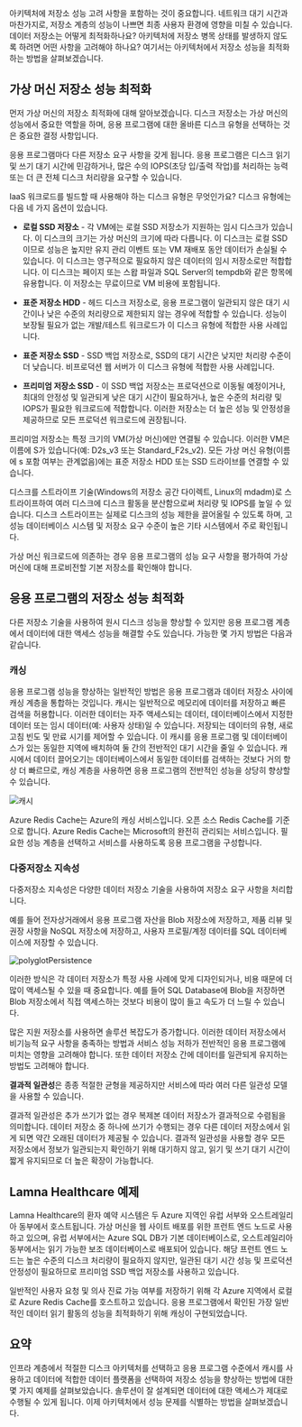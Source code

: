 아키텍처에 저장소 성능 고려 사항을 포함하는 것이 중요합니다. 네트워크 대기 시간과 마찬가지로, 저장소 계층의 성능이 나쁘면 최종 사용자 환경에 영향을 미칠 수 있습니다. 데이터 저장소는 어떻게 최적화하나요? 아키텍처에 저장소 병목 상태를 발생하지 않도록 하려면 어떤 사항을 고려해야 하나요? 여기서는 아키텍처에서 저장소 성능을 최적화하는 방법을 살펴보겠습니다.

## <a name="optimize-virtual-machine-storage-performance"></a>가상 머신 저장소 성능 최적화

먼저 가상 머신의 저장소 최적화에 대해 알아보겠습니다. 디스크 저장소는 가상 머신의 성능에서 중요한 역할을 하며, 응용 프로그램에 대한 올바른 디스크 유형을 선택하는 것은 중요한 결정 사항입니다.

응용 프로그램마다 다른 저장소 요구 사항을 갖게 됩니다. 응용 프로그램은 디스크 읽기 및 쓰기 대기 시간에 민감하거나, 많은 수의 IOPS(초당 입/출력 작업)를 처리하는 능력 또는 더 큰 전체 디스크 처리량을 요구할 수 있습니다.

IaaS 워크로드를 빌드할 때 사용해야 하는 디스크 유형은 무엇인가요? 디스크 유형에는 다음 네 가지 옵션이 있습니다.

* **로컬 SSD 저장소** - 각 VM에는 로컬 SSD 저장소가 지원하는 임시 디스크가 있습니다. 이 디스크의 크기는 가상 머신의 크기에 따라 다릅니다. 이 디스크는 로컬 SSD이므로 성능은 높지만 유지 관리 이벤트 또는 VM 재배포 동안 데이터가 손실될 수 있습니다. 이 디스크는 영구적으로 필요하지 않은 데이터의 임시 저장소로만 적합합니다. 이 디스크는 페이지 또는 스왑 파일과 SQL Server의 tempdb와 같은 항목에 유용합니다. 이 저장소는 무료이므로 VM 비용에 포함됩니다.

* **표준 저장소 HDD** - 헤드 디스크 저장소로, 응용 프로그램이 일관되지 않은 대기 시간이나 낮은 수준의 처리량으로 제한되지 않는 경우에 적합할 수 있습니다. 성능이 보장될 필요가 없는 개발/테스트 워크로드가 이 디스크 유형에 적합한 사용 사례입니다.

* **표준 저장소 SSD** - SSD 백업 저장소로, SSD의 대기 시간은 낮지만 처리량 수준이 더 낮습니다. 비프로덕션 웹 서버가 이 디스크 유형에 적합한 사용 사례입니다.

* **프리미엄 저장소 SSD** - 이 SSD 백업 저장소는 프로덕션으로 이동될 예정이거나, 최대의 안정성 및 일관되게 낮은 대기 시간이 필요하거나, 높은 수준의 처리량 및 IOPS가 필요한 워크로드에 적합합니다. 이러한 저장소는 더 높은 성능 및 안정성을 제공하므로 모든 프로덕션 워크로드에 권장됩니다.

프리미엄 저장소는 특정 크기의 VM(가상 머신)에만 연결될 수 있습니다. 이러한 VM은 이름에 S가 있습니다(예: D2s_v3 또는 Standard_F2s_v2). 모든 가상 머신 유형(이름에 s 포함 여부는 관계없음)에는 표준 저장소 HDD 또는 SSD 드라이브를 연결할 수 있습니다.

디스크를 스트라이프 기술(Windows의 저장소 공간 다이렉트, Linux의 mdadm)로 스트라이프하여 여러 디스크에 디스크 활동을 분산함으로써 처리량 및 IOPS를 높일 수 있습니다. 디스크 스트라이프는 실제로 디스크의 성능 제한을 끌어올릴 수 있도록 하며, 고성능 데이터베이스 시스템 및 저장소 요구 수준이 높은 기타 시스템에서 주로 확인됩니다.

가상 머신 워크로드에 의존하는 경우 응용 프로그램의 성능 요구 사항을 평가하여 가상 머신에 대해 프로비전할 기본 저장소를 확인해야 합니다.

## <a name="optimize-storage-performance-for-your-application"></a>응용 프로그램의 저장소 성능 최적화

다른 저장소 기술을 사용하여 원시 디스크 성능을 향상할 수 있지만 응용 프로그램 계층에서 데이터에 대한 액세스 성능을 해결할 수도 있습니다. 가능한 몇 가지 방법은 다음과 같습니다.

### <a name="caching"></a>캐싱

응용 프로그램 성능을 향상하는 일반적인 방법은 응용 프로그램과 데이터 저장소 사이에 캐싱 계층을 통합하는 것입니다. 캐시는 일반적으로 메모리에 데이터를 저장하고 빠른 검색을 허용합니다. 이러한 데이터는 자주 액세스되는 데이터, 데이터베이스에서 지정한 데이터 또는 임시 데이터(예: 사용자 상태)일 수 있습니다. 저장되는 데이터의 유형, 새로 고침 빈도 및 만료 시기를 제어할 수 있습니다. 이 캐시를 응용 프로그램 및 데이터베이스가 있는 동일한 지역에 배치하여 둘 간의 전반적인 대기 시간을 줄일 수 있습니다. 캐시에서 데이터 끌어오기는 데이터베이스에서 동일한 데이터를 검색하는 것보다 거의 항상 더 빠르므로, 캐싱 계층을 사용하면 응용 프로그램의 전반적인 성능을 상당히 향상할 수 있습니다.

![캐시](../media/cache.png)

Azure Redis Cache는 Azure의 캐싱 서비스입니다. 오픈 소스 Redis Cache를 기준으로 합니다. Azure Redis Cache는 Microsoft의 완전히 관리되는 서비스입니다. 필요한 성능 계층을 선택하고 서비스를 사용하도록 응용 프로그램을 구성합니다.

### <a name="polyglot-persistence"></a>다중저장소 지속성

다중저장소 지속성은 다양한 데이터 저장소 기술을 사용하여 저장소 요구 사항을 처리합니다.

예를 들어 전자상거래에서 응용 프로그램 자산을 Blob 저장소에 저장하고, 제품 리뷰 및 권장 사항을 NoSQL 저장소에 저장하고, 사용자 프로필/계정 데이터를 SQL 데이터베이스에 저장할 수 있습니다.

![polyglotPersistence](../media/polyglotpersistence.png)

이러한 방식은 각 데이터 저장소가 특정 사용 사례에 맞게 디자인되거나, 비용 때문에 더 많이 액세스될 수 있을 때 중요합니다. 예를 들어 SQL Database에 Blob을 저장하면 Blob 저장소에서 직접 액세스하는 것보다 비용이 많이 들고 속도가 더 느릴 수 있습니다.

많은 지원 저장소를 사용하면 솔루션 복잡도가 증가합니다. 이러한 데이터 저장소에서 비기능적 요구 사항을 충족하는 방법과 서비스 성능 저하가 전반적인 응용 프로그램에 미치는 영향을 고려해야 합니다. 또한 데이터 저장소 간에 데이터를 일관되게 유지하는 방법도 고려해야 합니다. 

**결과적 일관성**은 종종 적절한 균형을 제공하지만 서비스에 따라 여러 다른 일관성 모델을 사용할 수 있습니다.

결과적 일관성은 추가 쓰기가 없는 경우 복제본 데이터 저장소가 결과적으로 수렴됨을 의미합니다. 데이터 저장소 중 하나에 쓰기가 수행되는 경우 다른 데이터 저장소에서 읽게 되면 약간 오래된 데이터가 제공될 수 있습니다. 결과적 일관성을 사용할 경우 모든 저장소에서 정보가 일관되는지 확인하기 위해 대기하지 않고, 읽기 및 쓰기 대기 시간이 짧게 유지되므로 더 높은 확장이 가능합니다.

## <a name="lamna-healthcare-example"></a>Lamna Healthcare 예제

Lamna Healthcare의 환자 예약 시스템은 두 Azure 지역인 유럽 서부와 오스트레일리아 동부에서 호스트됩니다. 가상 머신을 웹 사이트 배포를 위한 프런트 엔드 노드로 사용하고 있으며, 유럽 서부에서는 Azure SQL DB가 기본 데이터베이스로, 오스트레일리아 동부에서는 읽기 가능한 보조 데이터베이스로 배포되어 있습니다. 해당 프런트 엔드 노드는 높은 수준의 디스크 처리량이 필요하지 않지만, 일관된 대기 시간 성능 및 프로덕션 안정성이 필요하므로 프리미엄 SSD 백업 저장소를 사용하고 있습니다.

일반적인 사용자 요청 및 의사 진료 가능 여부를 저장하기 위해 각 Azure 지역에서 로컬로 Azure Redis Cache를 호스트하고 있습니다. 응용 프로그램에서 확인된 가장 일반적인 데이터 읽기 활동의 성능을 최적화하기 위해 캐싱이 구현되었습니다.

## <a name="summary"></a>요약

인프라 계층에서 적절한 디스크 아키텍처를 선택하고 응용 프로그램 수준에서 캐시를 사용하고 데이터에 적합한 데이터 플랫폼을 선택하여 저장소 성능을 향상하는 방법에 대한 몇 가지 예제를 살펴보았습니다. 솔루션이 잘 설계되면 데이터에 대한 액세스가 제대로 수행될 수 있게 됩니다. 이제 아키텍처에서 성능 문제를 식별하는 방법을 살펴보겠습니다.